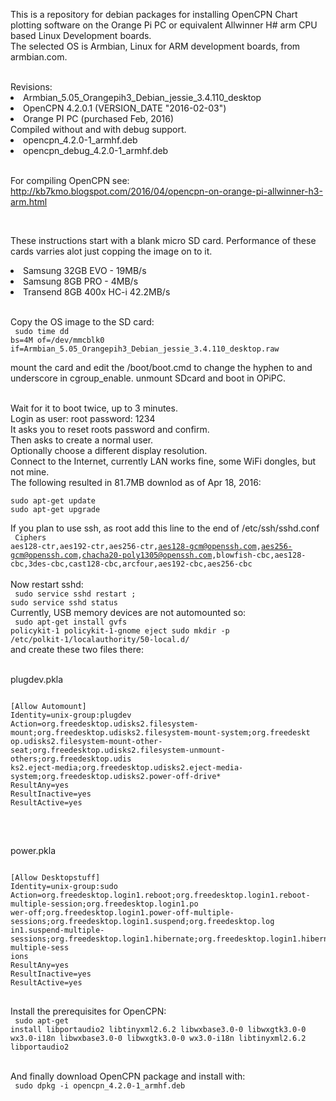 This is a repository for debian packages for installing OpenCPN Chart plotting software on
the Orange Pi PC or equivalent Allwinner H# arm CPU based Linux Development boards.
<br />
The selected OS is Armbian, Linux for ARM development boards, from armbian.com.

<br />
Revisions:<br />

  <li>Armbian_5.05_Orangepih3_Debian_jessie_3.4.110_desktop
  <li>OpenCPN 4.2.0.1 (VERSION_DATE "2016-02-03")
  <li>Orange PI PC  (purchased Feb, 2016)
<br />
Compiled without and with debug support.
  <li>opencpn_4.2.0-1_armhf.deb
  <li>opencpn_debug_4.2.0-1_armhf.deb

<br />For compiling OpenCPN see:  http://kb7kmo.blogspot.com/2016/04/opencpn-on-orange-pi-allwinner-h3-arm.html

<br />

These instructions start with a blank micro SD card.
Performance of these cards varries alot just copping the image on to it.
  <li>Samsung 32GB EVO - 19MB/s
  <li>Samsung 8GB PRO  - 4MB/s
  <li>Transend 8GB 400x HC-i 42.2MB/s
 
<br />Copy the OS image to the SD card:
<br /><code>
sudo time dd bs=4M of=/dev/mmcblk0 if=Armbian_5.05_Orangepih3_Debian_jessie_3.4.110_desktop.raw
</code>

mount the card and edit the /boot/boot.cmd to change the hyphen to and underscore in cgroup_enable.
unmount SDcard and boot in OPiPC.

<br />
Wait for it to boot twice, up to 3 minutes.
<br />
Login as user: root password: 1234
<br />
It asks you to reset roots password and confirm.
<br />Then asks to create a normal user.
<br />
Optionally choose a different display resolution.

<br />
Connect to the Internet, currently LAN works fine, some WiFi dongles, but not mine.
<br />The following resulted in 81.7MB downlod as of Apr 18, 2016:
<br /><code>
sudo apt-get update
sudo apt-get upgrade
</code>

If you plan to use ssh, as root add this line to the end of /etc/ssh/sshd.conf
<br /><code>
Ciphers aes128-ctr,aes192-ctr,aes256-ctr,aes128-gcm@openssh.com,aes256-gcm@openssh.com,chacha20-poly1305@openssh.com,blowfish-cbc,aes128-cbc,3des-cbc,cast128-cbc,arcfour,aes192-cbc,aes256-cbc
</code>
<br />Now restart sshd:
<br /><code>
sudo service sshd restart ; sudo service sshd status
</code>
<br />
Currently, USB memory devices are not automounted so:
<br /><code>
sudo apt-get install gvfs policykit-1 policykit-1-gnome eject
sudo mkdir -p /etc/polkit-1/localauthority/50-local.d/
</code>
<br />and create these two files there:

<br />
plugdev.pkla
<pre>
<code>
[Allow Automount]
Identity=unix-group:plugdev
Action=org.freedesktop.udisks2.filesystem-mount;org.freedesktop.udisks2.filesystem-mount-system;org.freedeskt
op.udisks2.filesystem-mount-other-seat;org.freedesktop.udisks2.filesystem-unmount-others;org.freedesktop.udis
ks2.eject-media;org.freedesktop.udisks2.eject-media-system;org.freedesktop.udisks2.power-off-drive*
ResultAny=yes
ResultInactive=yes
ResultActive=yes
</code>
</pre>
<br />


power.pkla
<pre>
<code>
[Allow Desktopstuff]
Identity=unix-group:sudo
Action=org.freedesktop.login1.reboot;org.freedesktop.login1.reboot-multiple-session;org.freedesktop.login1.po
wer-off;org.freedesktop.login1.power-off-multiple-sessions;org.freedesktop.login1.suspend;org.freedesktop.log
in1.suspend-multiple-sessions;org.freedesktop.login1.hibernate;org.freedesktop.login1.hibernate-multiple-sess
ions
ResultAny=yes
ResultInactive=yes
ResultActive=yes
</code>
</pre>

Install the prerequisites for OpenCPN:
<br /><code>
sudo apt-get install libportaudio2 libtinyxml2.6.2 libwxbase3.0-0 libwxgtk3.0-0 wx3.0-i18n libwxbase3.0-0 libwxgtk3.0-0 wx3.0-i18n libtinyxml2.6.2 libportaudio2
</code>

<br />And finally download OpenCPN package and install with:
<br /><code>
sudo dpkg -i opencpn_4.2.0-1_armhf.deb 
</code>
